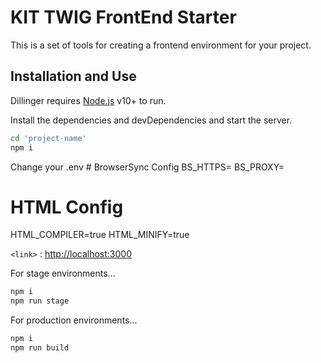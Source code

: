 # KIT TWIG FrontEnd Starter

This is a set of tools for creating a frontend environment for your project.

## Installation and Use

Dillinger requires [Node.js](https://nodejs.org/) v10+ to run.

Install the dependencies and devDependencies and start the server.

```sh
cd 'project-name'
npm i
```

Change your .env # BrowserSync Config
BS_HTTPS=
BS_PROXY=

# HTML Config
HTML_COMPILER=true
HTML_MINIFY=true

`<link>` : <http://localhost:3000>

For stage environments...

```sh
npm i
npm run stage
```

For production environments...

```sh
npm i
npm run build
```
